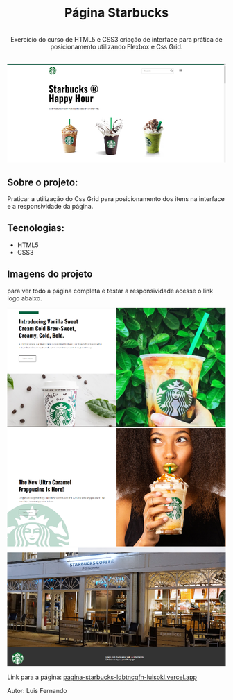  <div align="center">
 <h1>Página Starbucks</h1>
 </div><br>
 
<div align="center">
Exercício do curso de HTML5 e CSS3 criação de interface para prática de posicionamento utilizando Flexbox e Css Grid.
</div><br>


![Home](https://github.com/Luisokl/Pagina-starbucks/blob/master/estampas/tela%20inicial.png)

<h2>Sobre o projeto:</h2>
<p>Praticar a utilização do Css Grid para posicionamento dos itens na interface e a responsividade da página. </p>

<h2>Tecnologias:</h2>

 - HTML5
 - CSS3
 
 <h2>Imagens do projeto</h2>
 para ver todo a página completa e testar a responsividade acesse o link logo abaixo.
 
 ![tela](https://github.com/Luisokl/Pagina-starbucks/blob/master/estampas/tela2.png)
 ![tela](https://github.com/Luisokl/Pagina-starbucks/blob/master/estampas/tela3.png)
 ![tela](https://github.com/Luisokl/Pagina-starbucks/blob/master/estampas/tela4.png)
 

Link para a página: [ pagina-starbucks-ldbtncgfn-luisokl.vercel.app](https://pagina-starbucks.vercel.app/)
 
 Autor: Luis Fernando
